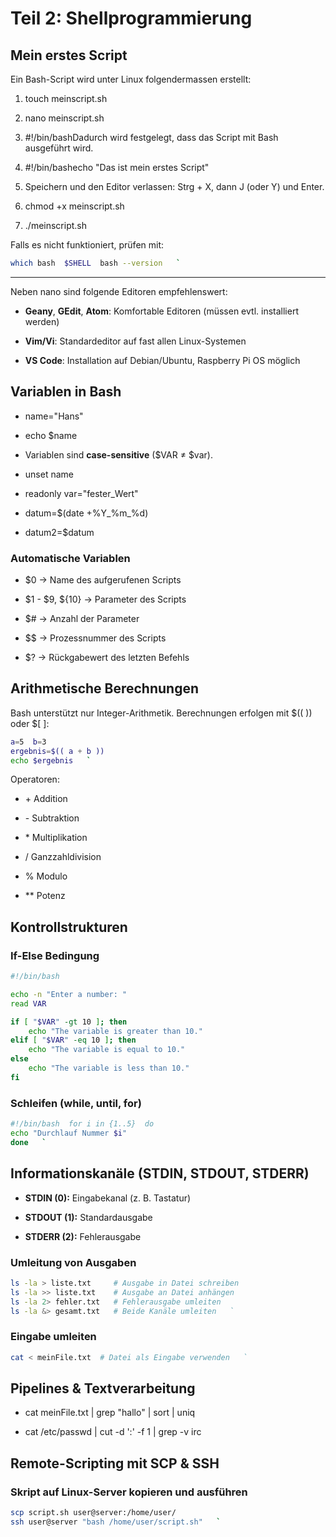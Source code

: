 Teil 2: Shellprogrammierung
===========================


Mein erstes Script
------------------

Ein Bash-Script wird unter Linux folgendermassen erstellt:

1.  touch meinscript.sh
    
2.  nano meinscript.sh
    
3.  #!/bin/bashDadurch wird festgelegt, dass das Script mit Bash ausgeführt wird.
    
4.  #!/bin/bashecho "Das ist mein erstes Script"
    
5.  Speichern und den Editor verlassen: Strg + X, dann J (oder Y) und Enter.
    
6.  chmod +x meinscript.sh
    
7.  ./meinscript.sh
    

Falls es nicht funktioniert, prüfen mit:
```sh
which bash  $SHELL  bash --version   `
```

-----------------------

Neben nano sind folgende Editoren empfehlenswert:

*   **Geany**, **GEdit**, **Atom**: Komfortable Editoren (müssen evtl. installiert werden)
    
*   **Vim/Vi**: Standardeditor auf fast allen Linux-Systemen
    
*   **VS Code**: Installation auf Debian/Ubuntu, Raspberry Pi OS möglich
    

Variablen in Bash
-----------------

*   name="Hans"
    
*   echo $name
    
*   Variablen sind **case-sensitive** ($VAR ≠ $var).
    
*   unset name
    
*   readonly var="fester\_Wert"
    
*   datum=$(date +%Y\_%m\_%d)
    
*   datum2=$datum
    

### Automatische Variablen

*   $0 → Name des aufgerufenen Scripts
    
*   $1 - $9, ${10} → Parameter des Scripts
    
*   $# → Anzahl der Parameter
    
*   $$ → Prozessnummer des Scripts
    
*   $? → Rückgabewert des letzten Befehls
    

Arithmetische Berechnungen
--------------------------

Bash unterstützt nur Integer-Arithmetik. Berechnungen erfolgen mit $(( )) oder $\[ \]:
```sh
a=5  b=3  
ergebnis=$(( a + b ))  
echo $ergebnis   `
```
Operatoren:

*   \+ Addition
    
*   \- Subtraktion
    
*   \* Multiplikation
    
*   / Ganzzahldivision
    
*   % Modulo
    
*   \*\* Potenz
    

Kontrollstrukturen
------------------

### **If-Else Bedingung**
```sh
#!/bin/bash

echo -n "Enter a number: "
read VAR

if [ "$VAR" -gt 10 ]; then
    echo "The variable is greater than 10."
elif [ "$VAR" -eq 10 ]; then
    echo "The variable is equal to 10."
else 
    echo "The variable is less than 10."
fi
```
### **Schleifen (while, until, for)**
```sh
#!/bin/bash  for i in {1..5}  do      
echo "Durchlauf Nummer $i" 
done   `
```
Informationskanäle (STDIN, STDOUT, STDERR)
------------------------------------------

*   **STDIN (0):** Eingabekanal (z. B. Tastatur)
    
*   **STDOUT (1):** Standardausgabe
    
*   **STDERR (2):** Fehlerausgabe
    

### **Umleitung von Ausgaben**
```sh
ls -la > liste.txt     # Ausgabe in Datei schreiben  
ls -la >> liste.txt    # Ausgabe an Datei anhängen 
ls -la 2> fehler.txt   # Fehlerausgabe umleiten  
ls -la &> gesamt.txt   # Beide Kanäle umleiten   `
```
### **Eingabe umleiten**
```sh
cat < meinFile.txt  # Datei als Eingabe verwenden   `
```
**Pipelines & Textverarbeitung**
--------------------------------

*   cat meinFile.txt | grep "hallo" | sort | uniq
    
*   cat /etc/passwd | cut -d ':' -f 1 | grep -v irc
    

**Remote-Scripting mit SCP & SSH**
----------------------------------

### **Skript auf Linux-Server kopieren und ausführen**

```sh
scp script.sh user@server:/home/user/  
ssh user@server "bash /home/user/script.sh"   `
```
